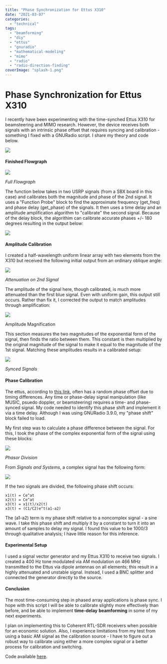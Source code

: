 ```yaml
---
title: "Phase Synchronization for Ettus X310"
date: "2021-03-07"
categories:
  - "technical"
tags:
  - "beamforming"
  - "diy"
  - "ettus"
  - "gnuradio"
  - "mathematical-modeling"
  - "mimo"
  - "radio"
  - "radio-direction-finding"
coverImage: "splash-1.png"
---
```

# Phase Synchronization for Ettus X310

I recently have been experimenting with the time-synched Ettus X310 for beamsteering and MIMO research. However, the device receives both signals with an intrinsic phase offset that requires syncing and calibration - something I fixed with a GNURadio script. I share my theory and code below.

![](https://n2wu.files.wordpress.com/2021/03/splash-1.png?w=421)

#### Finished Flowgraph

![](https://n2wu.files.wordpress.com/2021/03/full_flowgraph.png?w=1024)

_Full Flowgraph_

The function below takes in two USRP signals (from a SBX board in this case) and calibrates both the magnitude and phase of the 2nd signal. It uses a "Function Probe" block to find the approximate frequency (get\_freq) and phase delay (get\_phase) of the signals. It then uses a time delay and an amplitude amplification algorithm to "calibrate" the second signal. Because of the delay block, the algorithim can calibrate accurate phases +/- 180 degrees resulting in the output below:

![](https://n2wu.files.wordpress.com/2021/03/screenshot-from-2021-03-05-17-29-00.png?w=1024)

#### Amplitude Calibration

I created a half-wavelength uniform linear array with two elements from the X310 but received the following initial output from an ordinary oblique angle:

![](https://n2wu.files.wordpress.com/2021/03/screenshot-from-2021-03-05-10-33-57.png?w=1024)

_Attenuation on 2nd Signal_

The amplitude of the signal here, though calibrated, is much more attenuated than the first blue signal. Even with uniform gain, this output still occurs. Rather than fix it, I corrected the output to match amplitudes through amplification:

![](https://n2wu.files.wordpress.com/2021/03/amplitude.png?w=627)

Amplitude Magnification

This section measures the two magnitudes of the exponential form of the signal, then finds the ratio between them. This constant is then multiplied by the original magnitude of the signal to make it equal to the magnitude of the 1st signal. Matching these amplitudes results in a calibrated setup:

![](https://n2wu.files.wordpress.com/2021/03/screenshot-from-2021-03-05-12-15-29.png?w=1024)

_Synced Signals_

#### Phase Calibration

The ettus, according to [this link](https://kb.ettus.com/Direction_Finding_with_the_USRP%E2%84%A2_X-Series_and_TwinRX%E2%84%A2), often has a random phase offset due to timing differences. Any time or phase-delay signal manipulation (like MUSIC, psuedo doppler, or beamsteering) requires a time- and phase-synced signal. My code needed to identify this phase shift and implement it via a time delay. Although I was using GNURadio 3.9.0, my "phase shift" block failed to load.

My first step was to calculate a phase difference between the signal. For this, I took the phase of the complex exponential form of the signal using these blocks:

![](https://n2wu.files.wordpress.com/2021/03/phase_divide.png?w=892)

_Phasor Division_

From _Signals and Systems_, a complex signal has the following form:

![](https://n2wu.files.wordpress.com/2021/03/complex_form.png?w=823)

If the two signals are divided, the following phase shift occurs:

```
x1(t) = Ce^at
x2(t) = Ce^at
x3(t) = x1(t)/x2(t)
x3(t) = (C1/C2)e^t(a1-a2)
```

The (a1-a2) term is my phase shift relative to a noncomplex signal - a sine wave. I take this phase shift and multiply it by a constant to turn it into an amount of samples to delay my signal. I found this value to be 1000/3 through qualitative analysis; I have little reason for this inference.

#### Experimental Setup

I used a signal vector generator and my Ettus X310 to receive two signals. I created a 400 Hz tone modulated via AM modulation on 466 MHz transmitted to the Ettus via dipole antennas on all elements; this result in a highly attenuated and unstable signal. Instead, I used a BNC splitter and connected the generator directly to the source.

#### Conclusion

The most time-consuming step in phased array applications is phase sync. I hope with this script I will be able to calibrate slightly more effectively than before, and be able to implement **time-delay** **beamforming** in some of my next experiments.

I plan on implementing this to Coherent RTL-SDR receivers when possible for an economic solution. Also, I experience limitations from my test from using a basic AM signal as the calibration source - I have to figure out a robust way to calibrate using either a more complex signal or a better process for calibration and switching.

Code available [here](https://github.com/KE8JCT/grc_x310_ps).
